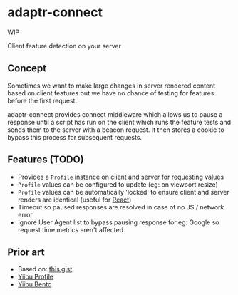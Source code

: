 # adaptr-connect

WIP

Client feature detection on your server

## Concept

Sometimes we want to make large changes in server rendered content based on client features but
we have no chance of testing for features before the first request.

adaptr-connect provides connect middleware which allows us to pause a response until a script has
run on the client which runs the feature tests and sends them to the server with a beacon request.
It then stores a cookie to bypass this process for subsequent requests.

## Features (TODO)

* Provides a `Profile` instance on client and server for requesting values
* `Profile` values can be configured to update (eg: on viewport resize)
* `Profile` values can be automatically 'locked' to ensure client and server renders are identical
(useful for [React](http://reactjs.org))
* Timeout so paused responses are resolved in case of no JS / network error
* Ignore User Agent list to bypass pausing response for eg: Google so request time metrics aren't affected

## Prior art

* Based on: [this gist](https://gist.github.com/fdecampredon/86ccbba3863bccaec7dd)
* [Yiibu Profile](https://github.com/yiibu/profile)
* [Yiibu Bento](https://github.com/yiibu/bento)
